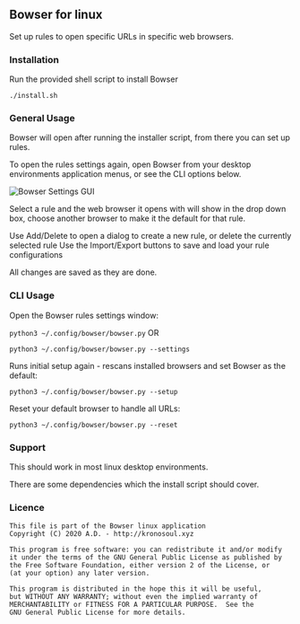 ## Bowser for linux

Set up rules to open specific URLs in specific web browsers.

### Installation

Run the provided shell script to install Bowser

 ```./install.sh```

### General Usage
Bowser will open after running the installer script, from there you can set up rules. 

To open the rules settings again, open Bowser from your desktop environments application menus, or see the CLI options below.

![Bowser Settings GUI](SettingsGUI.png?raw=true "Screenshot of Bowser Settings GUI")

Select a rule and the web browser it opens with will show in the drop down box, 
choose another browser to make it the default for that rule.

Use Add/Delete to open a dialog to create a new rule, or delete the currently selected rule
Use the Import/Export buttons to save and load your rule configurations

All changes are saved as they are done.

### CLI Usage
Open the Bowser rules settings window:

 ```python3 ~/.config/bowser/bowser.py``` OR
 
 ```python3 ~/.config/bowser/bowser.py --settings```

Runs initial setup again - rescans installed browsers and set Bowser as the default:

 ```python3 ~/.config/bowser/bowser.py --setup```

Reset your default browser to handle all URLs:

 ```python3 ~/.config/bowser/bowser.py --reset```

### Support

This should work in most linux desktop environments.

There are some dependencies which the install script should cover.

### Licence

```
This file is part of the Bowser linux application
Copyright (C) 2020 A.D. - http://kronosoul.xyz
```

```
This program is free software: you can redistribute it and/or modify
it under the terms of the GNU General Public License as published by
the Free Software Foundation, either version 2 of the License, or
(at your option) any later version.

This program is distributed in the hope this it will be useful,
but WITHOUT ANY WARRANTY; without even the implied warranty of
MERCHANTABILITY or FITNESS FOR A PARTICULAR PURPOSE.  See the
GNU General Public License for more details.
```
